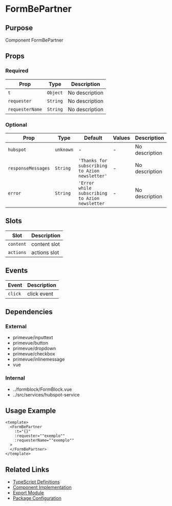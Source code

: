 # FormBePartner

## Purpose

Component FormBePartner

## Props

### Required
| Prop | Type | Description |
|------|------|-------------|
| `t` | `Object` | No description |
| `requester` | `String` | No description |
| `requesterName` | `String` | No description |

### Optional
| Prop | Type | Default | Values | Description |
|------|------|---------|--------|-------------|
| `hubspot` | `unknown` | - | - | No description |
| `responseMessages` | `String` | `'Thanks for subscribing to Azion newsletter'` | - | No description |
| `error` | `String` | `'Error while subscribing to Azion newsletter` | - | No description |

## Slots

| Slot | Description |
|------|-------------|
| `content` | content slot |
| `actions` | actions slot |

## Events

| Event | Description |
|-------|-------------|
| `click` | click event |

## Dependencies

### External
- primevue/inputtext
- primevue/button
- primevue/dropdown
- primevue/checkbox
- primevue/inlinemessage
- vue

### Internal
- ../formblock/FormBlock.vue
- ../src/services/hubspot-service

## Usage Example

```vue
<template>
  <FormBePartner
    :t="{}"
    :requester=""exemplo""
    :requesterName=""exemplo""
  >
  </FormBePartner>
</template>
```

## Related Links

- [TypeScript Definitions](./FormBePartner.d.ts)
- [Component Implementation](./FormBePartner.vue)
- [Export Module](./formbepartner.js)
- [Package Configuration](./package.json)
